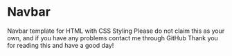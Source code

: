 # Navbar
Navbar template for HTML with CSS Styling
Please do not claim this as your own, and if you have any problems contact me through GitHub
Thank you for reading this and have a good day!
